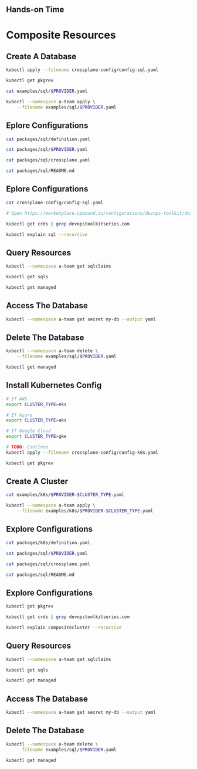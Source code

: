 <!-- .slide: data-background="../img/background/hands-on.jpg" -->
## Hands-on Time

# Composite Resources


## Create A Database

```bash
kubectl apply --filename crossplane-config/config-sql.yaml

kubectl get pkgrev

cat examples/sql/$PROVIDER.yaml

kubectl --namespace a-team apply \
    --filename examples/sql/$PROVIDER.yaml
```


## Eplore Configurations

```bash
cat packages/sql/definition.yaml

cat packages/sql/$PROVIDER.yaml

cat packages/sql/crossplane.yaml

cat packages/sql/README.md
```


## Eplore Configurations

```bash
cat crossplane-config/config-sql.yaml

# Open https://marketplace.upbound.io/configurations/devops-toolkit/dot-sql

kubectl get crds | grep devopstoolkitseries.com

kubectl explain sql --recursive
```


## Query Resources

```bash
kubectl --namespace a-team get sqlclaims

kubectl get sqls

kubectl get managed
```


## Access The Database

```bash
kubectl --namespace a-team get secret my-db --output yaml
```


## Delete The Database

```bash
kubectl --namespace a-team delete \
    --filename examples/sql/$PROVIDER.yaml

kubectl get managed 
```


## Install Kubernetes Config

```bash
# If AWS
export CLUSTER_TYPE=eks

# If Azure
export CLUSTER_TYPE=aks

# If Google Cloud
export CLUSTER_TYPE=gke

# TODO: Continue
kubectl apply --filename crossplane-config/config-k8s.yaml

kubectl get pkgrev
```


## Create A Cluster

```bash
cat examples/k8s/$PROVIDER-$CLUSTER_TYPE.yaml

kubectl --namespace a-team apply \
    --filename examples/k8s/$PROVIDER-$CLUSTER_TYPE.yaml
```


## Explore Configurations

```bash
cat packages/k8s/definition.yaml

cat packages/sql/$PROVIDER.yaml

cat packages/sql/crossplane.yaml

cat packages/sql/README.md
```


## Explore Configurations

```bash
kubectl get pkgrev

kubectl get crds | grep devopstoolkitseries.com

kubectl explain compositecluster --recursive
```


## Query Resources

```bash
kubectl --namespace a-team get sqlclaims

kubectl get sqls

kubectl get managed
```


## Access The Database

```bash
kubectl --namespace a-team get secret my-db --output yaml
```


## Delete The Database

```bash
kubectl --namespace a-team delete \
    --filename examples/sql/$PROVIDER.yaml

kubectl get managed 
```